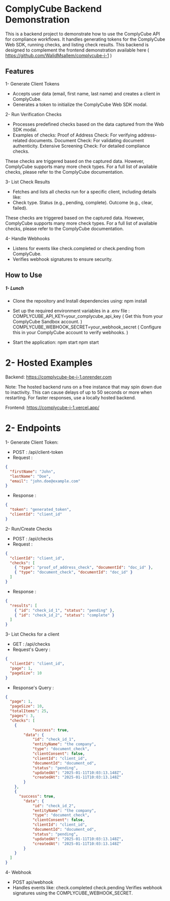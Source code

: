 # ComplyCube Backend Demonstration

This is a backend project to demonstrate how to use the ComplyCube API for compliance workflows. It handles generating tokens for the ComplyCube Web SDK, running checks, and listing check results. This backend is designed to complement the frontend demonstration available here ( https://github.com/WalidMsallem/complycube-i-1 )


## Features

1- Generate Client Tokens
- Accepts user data (email, first name, last name) and creates a client in ComplyCube.
- Generates a token to initialize the ComplyCube Web SDK modal.


2- Run Verification Checks
- Processes predefined checks based on the data captured from the Web SDK modal.
- Examples of checks:
   Proof of Address Check: For verifying address-related documents.
   Document Check: For validating document authenticity.
   Extensive Screening Check: For detailed compliance checks.

These checks are triggered based on the captured data. However, ComplyCube supports many more check types. For a full list of available checks, please refer to the ComplyCube documentation.


3- List Check Results
- Fetches and lists all checks run for a specific client, including details like:
- Check type.
 Status (e.g., pending, complete).
 Outcome (e.g., clear, failed).

These checks are triggered based on the captured data. However, ComplyCube supports many more check types. For a full list of available checks, please refer to the ComplyCube documentation.

4- Handle Webhooks
- Listens for events like check.completed or check.pending from ComplyCube.
- Verifies webhook signatures to ensure security.

## How to Use

 ##### 1- Lunch
- Clone the repository and Install dependencies using: npm install

- Set up the required environment variables in a .env file : COMPLYCUBE_API_KEY=your_complycube_api_key ( Get this from your ComplyCube Sandbox account. )
COMPLYCUBE_WEBHOOK_SECRET=your_webhook_secret ( Configure this in your ComplyCube account to verify webhooks. )
 
- Start the application:  npm start npm start


# 2- Hosted Examples
Backend: https://complycube-be-i-1.onrender.com

Note: The hosted backend runs on a free instance that may spin down due to inactivity. This can cause delays of up to 50 seconds or more when restarting. For faster responses, use a locally hosted backend.

Frontend: https://complycube-i-1.vercel.app/

# 2- Endpoints

1- Generate Client Token:
- POST :  /api/client-token
- Request : 
```json
{
  "firstName": "John",
  "lastName": "Doe",
  "email": "john.doe@example.com"
}
```
- Response : 
```json
{
  "token": "generated_token",
  "clientId": "client_id"
}
```

2- Run/Create Checks

- POST : /api/checks
- Request : 
```json
{
  "clientId": "client_id",
  "checks": [
    { "type": "proof_of_address_check", "documentId": "doc_id" },
    { "type": "document_check", "documentId": "doc_id" }
  ]
}
```
- Response : 
```json
{
  "results": [
    { "id": "check_id_1", "status": "pending" },
    { "id": "check_id_2", "status": "complete" }
  ]
}
```

3- List Checks for a client
- GET : /api/checks
- Request's Query : 
```json
{
  "clientId": "client_id",
  "page": 1,
  "pageSize": 10
}
```
- Response's Query : 
```json
{
  "page": 1,
  "pageSize": 10,
  "totalItems": 25,
  "pages": 3,
  "checks": [
    {
            "success": true,
        "data": {
            "id": "check_id_1",
            "entityName": "the company",
            "type": "document_check",
            "clientConsent": false,
            "clientId": "client_id",
            "documentId": "document_od",
            "status": "pending",
            "updatedAt": "2025-01-11T10:03:13.148Z",
            "createdAt": "2025-01-11T10:03:13.148Z"
        }
    },
    {
      "success": true,
        "data": {
            "id": "check_id_2",
            "entityName": "the company",
            "type": "document_check",
            "clientConsent": false,
            "clientId": "client_id",
            "documentId": "document_od",
            "status": "pending",
            "updatedAt": "2025-01-11T10:03:13.148Z",
            "createdAt": "2025-01-11T10:03:13.148Z"
        }
    }
  ]
}
```
4- Webhook
- POST api/webhook
- Handles events like:
 check.completed
 check.pending
  Verifies webhook signatures using the COMPLYCUBE_WEBHOOK_SECRET.